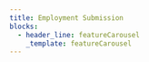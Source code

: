 ```yaml
---
title: Employment Submission
blocks:
  - header_line: featureCarousel
    _template: featureCarousel
---
```




